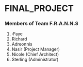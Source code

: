 # FINAL_PROJECT

### Members of Team F.R.A.N.N.S
1. :Faye
2. Richard
3. Adreonnis
4. Nasir (Project Manager)
5. Nicole (Chief Architect)
6. Sterling (Administrator)
